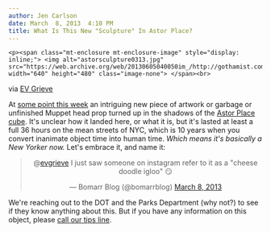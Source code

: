 ```yaml
---
author: Jen Carlson
date: March  8, 2013  4:10 PM
title: What Is This New "Sculpture" In Astor Place?
---
```



	
	
	
	<p><span class="mt-enclosure mt-enclosure-image" style="display: inline;"> <img alt="astorsculpture0313.jpg" src="https://web.archive.org/web/20130605040050im_/http://gothamist.com/attachments/arts_jen/astorsculpture0313.jpg" width="640" height="480" class="image-none"> </span><br>
<span class="photo_caption">via <a href="https://web.archive.org/web/20130605040050/http://evgrieve.com/">EV Grieve</a></span></p>

<p>At <a href="https://web.archive.org/web/20130605040050/http://evgrieve.com/2013/03/analyzing-astor-places-mystery-artwork.html">some point this week</a> an intriguing new piece of artwork or garbage or unfinished Muppet head prop turned up in the shadows of the <a href="https://web.archive.org/web/20130605040050/http://gothamist.com/tags/astorplacecube">Astor Place cube</a>. It&apos;s unclear how it landed here, or what it is, but it&apos;s lasted at least a full 36 hours on the mean streets of NYC, which is 10 years when you convert inanimate object time into human time. <em>Which means it&apos;s basically a New Yorker now.</em> Let&apos;s embrace it, and name it: </p>

<center><blockquote class="twitter-tweet"><p>@<a href="https://web.archive.org/web/20130605040050/https://twitter.com/evgrieve">evgrieve</a> I just saw someone on instagram refer to it as a &quot;cheese doodle igloo&quot; &#x1F60F;</p>&#x2014; Bomarr Blog (@bomarrblog) <a href="https://web.archive.org/web/20130605040050/https://twitter.com/bomarrblog/status/310025531498311680">March 8, 2013</a></blockquote>
<script async src="//web.archive.org/web/20130605040050js_/http://platform.twitter.com/widgets.js" charset="utf-8"></script></center>

<p>We&apos;re reaching out to the DOT and the Parks Department (why not?) to see if they know anything about this. But if you have any information on this object, please <a href="https://web.archive.org/web/20130605040050/mailto:tips@gothamist.com">call our tips line</a>.</p>
	
	
	
	
	
